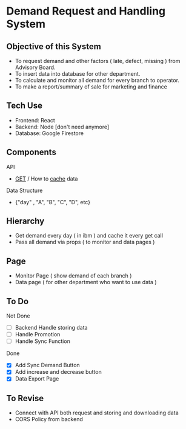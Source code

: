 # Demand Request and Handling System

## Objective of this System

- To request demand and other factors ( late, defect, missing ) from Advisory Board.
- To insert data into database for other department.
- To calculate and monitor all demand for every branch to operator.
- To make a report/summary of sale for marketing and finance

## Tech Use

- Frontend: React
- Backend: Node [don't need anymore]
- Database: Google Firestore

## Components

API

- [GET](https://ibmapi.onrender.com/Demand/) / How to [cache](https://www.robinwieruch.de/local-storage-react/#local-storage-in-react) data

Data Structure

- {"day" , "A", "B", "C", "D", etc}

## Hierarchy

- Get demand every day ( in ibm ) and cache it every get call
- Pass all demand via props ( to monitor and data pages )

## Page

- Monitor Page ( show demand of each branch )
- Data page ( for other department who want to use data )

## To Do

Not Done

- [ ] Backend Handle storing data
- [ ] Handle Promotion
- [ ] Handle Sync Function

Done

- [x] Add Sync Demand Button
- [x] Add increase and decrease button
- [x] Data Export Page

## To Revise

- Connect with API both request and storing and downloading data
- CORS Policy from backend

